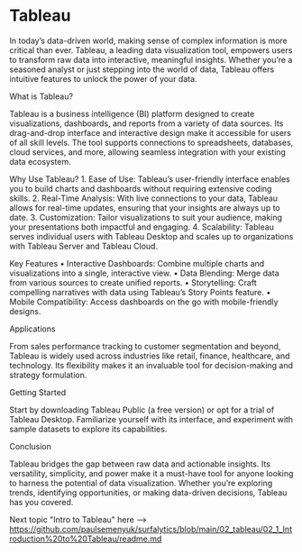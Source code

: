 # Tableau

In today’s data-driven world, making sense of complex information is more critical than ever. Tableau, a leading data visualization tool, empowers users to transform raw data into interactive, meaningful insights. Whether you’re a seasoned analyst or just stepping into the world of data, Tableau offers intuitive features to unlock the power of your data.

What is Tableau?

Tableau is a business intelligence (BI) platform designed to create visualizations, dashboards, and reports from a variety of data sources. Its drag-and-drop interface and interactive design make it accessible for users of all skill levels. The tool supports connections to spreadsheets, databases, cloud services, and more, allowing seamless integration with your existing data ecosystem.

Why Use Tableau?
	1.	Ease of Use: Tableau’s user-friendly interface enables you to build charts and dashboards without requiring extensive coding skills.
	2.	Real-Time Analysis: With live connections to your data, Tableau allows for real-time updates, ensuring that your insights are always up to date.
	3.	Customization: Tailor visualizations to suit your audience, making your presentations both impactful and engaging.
	4.	Scalability: Tableau serves individual users with Tableau Desktop and scales up to organizations with Tableau Server and Tableau Cloud.

Key Features
	•	Interactive Dashboards: Combine multiple charts and visualizations into a single, interactive view.
	•	Data Blending: Merge data from various sources to create unified reports.
	•	Storytelling: Craft compelling narratives with data using Tableau’s Story Points feature.
	•	Mobile Compatibility: Access dashboards on the go with mobile-friendly designs.

Applications

From sales performance tracking to customer segmentation and beyond, Tableau is widely used across industries like retail, finance, healthcare, and technology. Its flexibility makes it an invaluable tool for decision-making and strategy formulation.

Getting Started

Start by downloading Tableau Public (a free version) or opt for a trial of Tableau Desktop. Familiarize yourself with its interface, and experiment with sample datasets to explore its capabilities.

Conclusion

Tableau bridges the gap between raw data and actionable insights. Its versatility, simplicity, and power make it a must-have tool for anyone looking to harness the potential of data visualization. Whether you’re exploring trends, identifying opportunities, or making data-driven decisions, Tableau has you covered.

Next topic "Intro to Tableau" here --> https://github.com/paulsemenyuk/surfalytics/blob/main/02_tableau/02_1_Introduction%20to%20Tableau/readme.md
